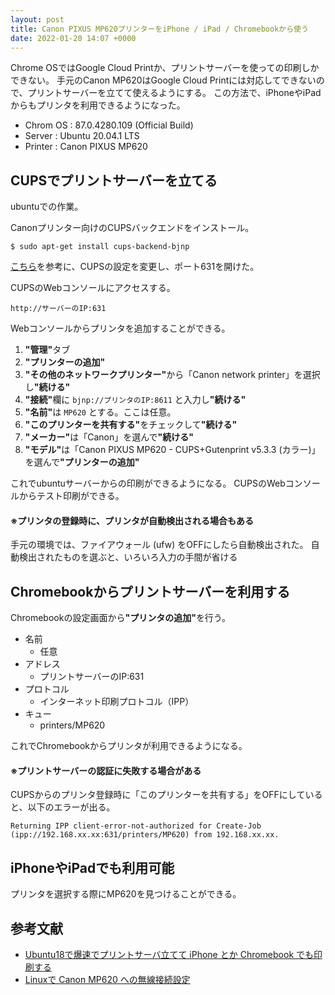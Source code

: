 ```yaml
---
layout: post
title: Canon PIXUS MP620プリンターをiPhone / iPad / Chromebookから使う
date: 2022-01-20 14:07 +0000
---
```

Chrome OSではGoogle Cloud Printか、プリントサーバーを使っての印刷しかできない。
手元のCanon MP620はGoogle Cloud Printには対応してできないので、プリントサーバーを立てて使えるようにする。
この方法で、iPhoneやiPadからもプリンタを利用できるようになった。

* Chrom OS : 87.0.4280.109 (Official Build)
* Server : Ubuntu 20.04.1 LTS
* Printer : Canon PIXUS MP620

## CUPSでプリントサーバーを立てる

ubuntuでの作業。

Canonプリンター向けのCUPSバックエンドをインストール。

```
$ sudo apt-get install cups-backend-bjnp
```

[こちら](https://qiita.com/taiyodayo/items/02ae998119d4d57bd46d)を参考に、CUPSの設定を変更し、ポート631を開けた。

CUPSのWebコンソールにアクセスする。

`http://サーバーのIP:631`

Webコンソールからプリンタを追加することができる。

1. <b>"管理"</b>タブ
1. <b>"プリンターの追加"</b>
1. <b>"その他のネットワークプリンター"</b>から「Canon network printer」を選択し<b>"続ける"</b>
1. <b>"接続"</b>欄に `bjnp://プリンタのIP:8611` と入力し<b>"続ける"</b>
1. <b>"名前"</b>は `MP620` とする。ここは任意。
1. <b>"このプリンターを共有する"</b>をチェックして<b>"続ける"</b>
1. <b>"メーカー"</b>は「Canon」を選んで<b>"続ける"</b>
1. <b>"モデル"</b>は「Canon PIXUS MP620 - CUPS+Gutenprint v5.3.3 (カラー)」を選んで<b>"プリンターの追加"</b>

これでubuntuサーバーからの印刷ができるようになる。
CUPSのWebコンソールからテスト印刷ができる。

#### ※プリンタの登録時に、プリンタが自動検出される場合もある
手元の環境では、ファイアウォール (ufw) をOFFにしたら自動検出された。
自動検出されたものを選ぶと、いろいろ入力の手間が省ける

## Chromebookからプリントサーバーを利用する

Chromebookの設定画面から<b>"プリンタの追加"</b>を行う。

* 名前
  * 任意
* アドレス
  * プリントサーバーのIP:631
* プロトコル
  * インターネット印刷プロトコル（IPP）
* キュー
  * printers/MP620

これでChromebookからプリンタが利用できるようになる。

#### ※プリントサーバーの認証に失敗する場合がある

CUPSからのプリンタ登録時に「このプリンターを共有する」をOFFにしていると、以下のエラーが出る。

`Returning IPP client-error-not-authorized for Create-Job (ipp://192.168.xx.xx:631/printers/MP620) from 192.168.xx.xx.`

## iPhoneやiPadでも利用可能

プリンタを選択する際にMP620を見つけることができる。

## 参考文献

* [Ubuntu18で爆速でプリントサーバ立てて iPhone とか Chromebook でも印刷する](https://qiita.com/taiyodayo/items/02ae998119d4d57bd46d)
* [Linuxで Canon MP620 への無線接続設定](https://www.nemuifukari.com/2018/11/fedora-canon-mp620.html)
<!--stackedit_data:
eyJoaXN0b3J5IjpbLTE5OTc1NjEzMjQsLTE3NDk3MjY1MjNdfQ
==
-->